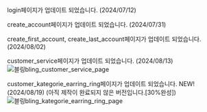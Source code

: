 login페이지가 업데이트 되었습니다. (2024/07/12)

create_account페이지가 업데이트 되었습니다. (2024/07/31)

create_first_account, create_last_account페이지가 업데이트 되었습니다. (2024/08/02)

customer_service페이지가 업데이트 되었습니다. (2024/08/13)
![블링bling_customer_service_page](https://github.com/user-attachments/assets/84cb4bd1-7da5-407a-b132-e61ed0403b89)

customer_kategorie_earring_ring페이지가 업데이트 되었습니다. NEW!(2024/08/19)
(아직 제작이 완료되지 않은 버전입니다.[30%완성])
![블링bling_kategorie_earring_ring_page](https://github.com/user-attachments/assets/7810b887-7ac1-469f-9536-7a0d0ba6c147)
